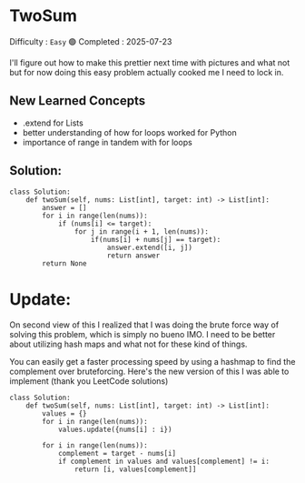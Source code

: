 # TwoSum

Difficulty : <code>Easy</code> 🟢
Completed : 2025-07-23

I'll figure out how to make this prettier next time with pictures and what not but for now doing this easy problem actually cooked me I need to lock in.

## New Learned Concepts
- .extend for Lists
- better understanding of how for loops worked for Python
- importance of range in tandem with for loops

## Solution:
```
class Solution:
    def twoSum(self, nums: List[int], target: int) -> List[int]:
        answer = []
        for i in range(len(nums)):
            if (nums[i] <= target):
                for j in range(i + 1, len(nums)): 
                    if(nums[i] + nums[j] == target):
                        answer.extend([i, j])
                        return answer
        return None
```
# Update:
On second view of this I realized that I was doing the brute force way of solving this problem, which is
simply no bueno IMO. I need to be better about utilizing hash maps and what not for these kind of things.

You can easily get a faster processing speed by using a hashmap to find the complement over bruteforcing.
Here's the new version of this I was able to implement (thank you LeetCode solutions)

```
class Solution:
    def twoSum(self, nums: List[int], target: int) -> List[int]:
        values = {}
        for i in range(len(nums)):
            values.update({nums[i] : i})

        for i in range(len(nums)):
            complement = target - nums[i]
            if complement in values and values[complement] != i:
                return [i, values[complement]]
```
